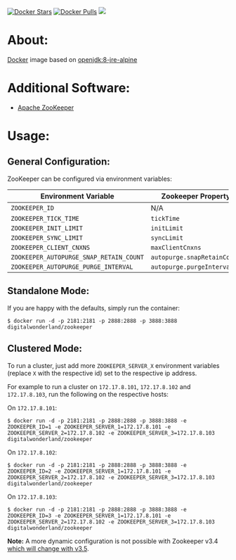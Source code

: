 [![Docker Stars](https://img.shields.io/docker/stars/digitalwonderland/zookeeper.svg)](https://hub.docker.com/r/digitalwonderland/zookeeper/) [![Docker Pulls](https://img.shields.io/docker/pulls/digitalwonderland/zookeeper.svg)](https://hub.docker.com/r/digitalwonderland/zookeeper/) [![](https://images.microbadger.com/badges/image/digitalwonderland/zookeeper.svg)](https://microbadger.com/images/digitalwonderland/zookeeper)

# About:

[Docker](http://www.docker.com/) image based on [openjdk:8-jre-alpine](https://github.com/docker-library/openjdk/blob/master/8-jre/alpine/Dockerfile)

# Additional Software:

* [Apache ZooKeeper](http://zookeeper.apache.org/)

# Usage:

## General Configuration:

ZooKeeper can be configured via environment variables:

| Environment Variable | Zookeeper Property | Default |
| -------------------- | ------------------ | --------|
| ```ZOOKEEPER_ID``` | N/A | ```1``` |
| ```ZOOKEEPER_TICK_TIME``` | ```tickTime``` | ```2000``` |
| ```ZOOKEEPER_INIT_LIMIT``` | ```initLimit``` | ```10``` |
| ```ZOOKEEPER_SYNC_LIMIT``` | ```syncLimit``` | ```5``` |
| ```ZOOKEEPER_CLIENT_CNXNS``` | ```maxClientCnxns``` | ```60``` |
| ```ZOOKEEPER_AUTOPURGE_SNAP_RETAIN_COUNT``` | ```autopurge.snapRetainCount``` | ```3``` |
| ```ZOOKEEPER_AUTOPURGE_PURGE_INTERVAL``` | ```autopurge.purgeInterval``` | ```0``` |

## Standalone Mode:

If you are happy with the defaults, simply run the container:

```
$ docker run -d -p 2181:2181 -p 2888:2888 -p 3888:3888 digitalwonderland/zookeeper
```

## Clustered Mode:

To run a cluster, just add more ```ZOOKEEPER_SERVER_X``` environment variables (replace ```X``` with the respective id) set to the respective ip address.

For example to run a cluster on ```172.17.8.101```, ```172.17.8.102``` and ```172.17.8.103```, run the following on the respective hosts:

On ```172.17.8.101```:

```
$ docker run -d -p 2181:2181 -p 2888:2888 -p 3888:3888 -e ZOOKEEPER_ID=1 -e ZOOKEEPER_SERVER_1=172.17.8.101 -e ZOOKEEPER_SERVER_2=172.17.8.102 -e ZOOKEEPER_SERVER_3=172.17.8.103 digitalwonderland/zookeeper
```

On ```172.17.8.102```:

```
$ docker run -d -p 2181:2181 -p 2888:2888 -p 3888:3888 -e ZOOKEEPER_ID=2 -e ZOOKEEPER_SERVER_1=172.17.8.101 -e ZOOKEEPER_SERVER_2=172.17.8.102 -e ZOOKEEPER_SERVER_3=172.17.8.103 digitalwonderland/zookeeper
```

On ```172.17.8.103```:

```
$ docker run -d -p 2181:2181 -p 2888:2888 -p 3888:3888 -e ZOOKEEPER_ID=3 -e ZOOKEEPER_SERVER_1=172.17.8.101 -e ZOOKEEPER_SERVER_2=172.17.8.102 -e ZOOKEEPER_SERVER_3=172.17.8.103 digitalwonderland/zookeeper
```


**Note:** A more dynamic configuration is not possible with Zookeeper v3.4 [which will change with v3.5](https://zookeeper.apache.org/doc/trunk/zookeeperReconfig.html).
